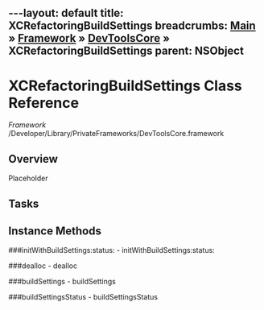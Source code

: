 ---layout: default
title: XCRefactoringBuildSettings
breadcrumbs: <a href="/index.html">Main</a> &raquo; <a href="/Frameworks.html">Framework</a> &raquo; <a href="/Frameworks/DevToolsCore.html">DevToolsCore</a> &raquo; XCRefactoringBuildSettings
parent: NSObject 
---
# XCRefactoringBuildSettings Class Reference

*Framework* /Developer/Library/PrivateFrameworks/DevToolsCore.framework

## Overview

Placeholder

## Tasks

## Instance Methods

<a name="-initWithBuildSettings:status:"></a>
###initWithBuildSettings:status:
    - initWithBuildSettings:status:

<a name="-dealloc"></a>
###dealloc
    - dealloc

<a name="-buildSettings"></a>
###buildSettings
    - buildSettings

<a name="-buildSettingsStatus"></a>
###buildSettingsStatus
    - buildSettingsStatus


